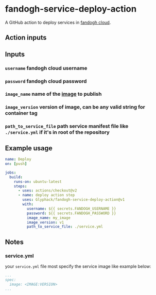 # fandogh-service-deploy-action
A GitHub action to deploy services in [fandogh cloud](https://www.fandogh.cloud/).

## Action inputs

## Inputs

### `username` fandogh cloud username
### `password` fandogh cloud password
### `image_name` name of the [image](https://docs.fandogh.cloud/docs/images.html) to publish
### `image_version` version of image, can be any valid string for container tag
### `path_to_service_file` path service manifest file like `./service.yml` if it's in root of the repository

## Example usage

```yaml
name: Deploy
on: [push]

jobs:
  build:
    runs-on: ubuntu-latest
    steps:
      - uses: actions/checkout@v2
      - name: deploy action step
        uses: Glyphack/fandogh-service-deploy-action@v1
        with:
          username: ${{ secrets.FANDOGH_USERNAME }}
          password: ${{ secrets.FANDOGH_PASSWORD }}
          image_name: my_image
          image_version: v1
          path_to_service_file: ./service.yml

```

## Notes
### service.yml
your `service.yml` file most specify the service image like example below:
```yml
...
spec:
  image: <IMAGE:VERSION>
...
```
